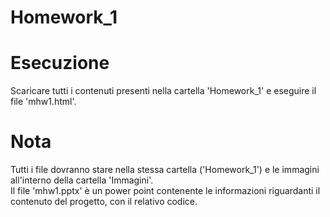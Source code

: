 # Homework_1

# Esecuzione
Scaricare tutti i contenuti presenti nella cartella 'Homework_1' e eseguire il file 'mhw1.html'.

# Nota
Tutti i file dovranno stare nella stessa cartella ('Homework_1') e le immagini all'interno della cartella 'Immagini'.</br>
Il file 'mhw1.pptx' è un power point contenente le informazioni riguardanti il contenuto del progetto, con il relativo codice.
